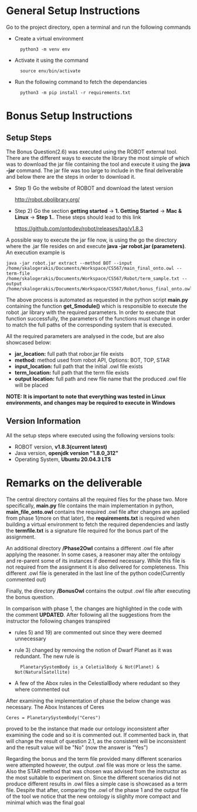# General Setup Instructions

Go to the project directory, open a terminal and run the following commands

- Create a virtual environment

    
        python3 -m venv env


- Activate it using the command

    
        source env/bin/activate

- Run the following command to fetch the dependancies

    
        python3 -m pip install -r requirements.txt

# Bonus Setup Instructions

## Setup Steps
The Bonus Question(2.6) was executed using the ROBOT external tool. There are the different ways to execute the library the
most simple of which was to download the jar file containing the tool and execute it using the 
**java -jar** command. The jar file was too large to include in the final deliverable and below there are the steps 
in order to download it.

- Step 1) Go the website of ROBOT and download the latest version
    
      
    http://robot.obolibrary.org/

- Step 2) Go the section **getting started** -> **1. Getting Started** -> **Mac & Linux** -> **Step 1.**. These steps should lead to this link

     
    https://github.com/ontodev/robot/releases/tag/v1.8.3



A possible way to execute the jar file now, is using the go the directory where the .jar file resides on and execute **java -jar robot.jar (parameters)**. An execution example is

    java -jar robot.jar extract --method BOT --input /home/skalogerakis/Documents/Workspace/CS567/main_final_onto.owl --term-file /home/skalogerakis/Documents/Workspace/CS567/Robot/term_sample.txt --output /home/skalogerakis/Documents/Workspace/CS567/Robot/bonus_final_onto.owl


The above process is automated as requested in the python script **main.py** containing the function **get_Smodule()** which is
responsible to execute the robot .jar library with the required parameters. In order to execute that function successfully, 
the parameters of the functions must change in order to match the full paths of the corresponding system that is executed. 
    
All the required parameters are analysed in the code, but are also showcased below:

- **jar_location:** full path that robor.jar file exists
- **method:** method used from robot API, Options: BOT, TOP, STAR
- **input_location:** full path that the initial .owl file exists
- **term_location:** full path that the term file exists
- **output location:** full path and new file name that the produced .owl file will be placed

    
**NOTE: It is important to note that everything was tested in Linux environments, and changes may be required to execute in Windows**
## Version Information

All the setup steps where executed using the following versions tools:

- ROBOT version,  **v1.8.3(current latest)**
- Java version,  **openjdk version "1.8.0_312"**
- Operating System, **Ubuntu 20.04.3 LTS**

# Remarks on the deliverable

The central directory contains all the required files for the phase two. More specifically, **main.py** file contains the 
main implementation in python, **main_file_onto.owl** contains the required .owl file after changes are applied from phase 1(more on that later), 
the **requirements.txt** is required when building a virtual environment to fetch the required dependencies and lastly the **termfile.txt** is 
a signature file required for the bonus part of the assignment. 

An additional directory **/Phase2Owl** contains a different .owl file after applying the reasoner. In some cases, a reasoner
may alter the ontology and re-parent some of its instances if deemed necessary. While this file is not required from the assignment
it is also delivered for completeness. This different .owl file is generated in the last line of the python code(Currently commented out)

Finally, the directory **/BonusOwl** contains the output .owl file after executing the bonus question.


In comparison with phase 1, the changes are highlighted in the code with the comment **UPDATED**. After following 
all the suggestions from the instructor the following changes transpired

- rules 5) and 19) are commented out since they were deemed unnecessary
- rule 3) changed by removing the notion of Dwarf Planet as it was redundant. The new rule is 

        
        PlanetarySystemBody is_a CeletialBody & Not(Planet) & Not(NaturalSatellite)

- A few of the Abox rules in the CelestialBody where redudant so they where commented out


After examining the implementation of phase the below change was necessary. The Abox Instances of Ceres

    Ceres = PlanetarySystemBody("Ceres")

proved to be the instance that made our ontology inconsistent after examining the code and so it is commented out.
If commented back in, that will change the result of question 2.1, as the consistent will be inconsistent and the result 
value will be "No" (now the answer is "Yes")

Regarding the bonus and the term file provided many different scenarios were attempted however, the output .owl file
was more or less the same. Also the STAR method that was chosen was advised from the instructor as the most suitable to experiment on.
Since the different scenarios did not produce different results in .owl files a simple case is showcased as a term file.
Despite that after, comparing the .owl of the phase 1 and the output file of the tool we notice that the new ontology is slighlty more compact and minimal which was the final goal
